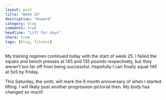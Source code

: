 ```yaml
---
layout: post
title: "Week 25"
description: "Onward"
category: blog
comments: true
headline: "Lift for days"
share: true
tags: [blog, fitness]
---
```

My training regimen continued today with the start of week 25.  I failed the squats and bench presses at 145 and 135 pounds respectively, but they weren't too far off from being successful.  Hopefully I can finally squat 145 at 5x5 by Friday.

This Saturday, the sixth, will mark the 6 month anniversary of when I started lifting.  I will likely post another progression pictorial then.  My body has changed so much!

